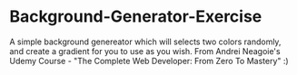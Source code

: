 # Background-Generator-Exercise
A simple background genereator which will selects two colors randomly, and create a gradient for you to use as you wish.
From Andrei Neagoie's Udemy Course - "The Complete Web Developer: From Zero To Mastery"
:)